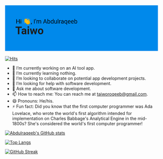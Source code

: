 ![](/header.png)

[![Hits](https://hits.seeyoufarm.com/api/count/incr/badge.svg?url=https%3A%2F%2Fgithub.com%2Ftaiworoqeeb%2Fhit-counter&count_bg=%2379C83D&title_bg=%23555555&icon=&icon_color=%23E7E7E7&title=hits&edge_flat=false)](https://hits.seeyoufarm.com)

- 🔭 I’m currently working on an AI tool app.
- 🌱 I’m currently learning nothing.
- 👯 I’m looking to collaborate on potential app development projects.
- 🤔 I’m looking for help with software development.
- 💬 Ask me about software development.
- 📫 How to reach me: You can reach me at taiworoqeeb@gmail.com.
- 😄 Pronouns: He/his.
- ⚡ Fun fact: Did you know that the first computer programmer was Ada Lovelace, who wrote the world's first algorithm intended for implementation on Charles Babbage's Analytical Engine in the mid-1800s? She's considered the world's first computer programmer!

[![Abdulraqeeb's GitHub stats](https://github-readme-stats.vercel.app/api?username=taiworoqeeb&count_private=true&show_icons=true&theme=radical&show=reviews,discussions_started,discussions_answered,prs_merged,prs_merged_percentage&include_all_commits=true&number_format=short)](https://github.com/taiworoqeeb/github-readme-stats)


[![Top Langs](https://github-readme-stats.vercel.app/api/top-langs/?username=taiworoqeeb&layout=compact&count_private=true&show_icons=true&theme=radical)](https://github.com/taiworoqeeb/github-readme-stats)

[![GitHub Streak](https://streak-stats.demolab.com/?user=taiworoqeeb&theme=radical)](https://git.io/streak-stats)

<!--
**taiworoqeeb/taiworoqeeb** is a ✨ _special_ ✨ repository because its `README.md` (this file) appears on your GitHub profile.

Here are some ideas to get you started:

- 🔭 I’m currently working on ...
- 🌱 I’m currently learning ...
- 👯 I’m looking to collaborate on ...
- 🤔 I’m looking for help with ...
- 💬 Ask me about ...
- 📫 How to reach me: ...
- 😄 Pronouns: ...
- ⚡ Fun fact: ...
-->
